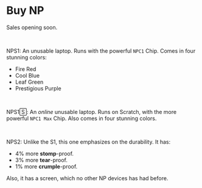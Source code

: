 # Buy NP
Sales opening soon.

<br>

NPS1: An unusable laptop. Runs with the powerful `NPC1` Chip. Comes in four stunning colors:
- Fire Red
- Cool Blue
- Leaf Green
- Prestigious Purple

<br>

NPS1🅂: An *online* unusable laptop. Runs on Scratch, with the more powerful `NPC1 Max` Chip. Also comes in four stunning colors.

<br>

NPS2: Unlike the S1, this one emphasizes on the durability. It has:
- 4% more **stomp**-proof.
- 3% more **tear**-proof.
- 1% more **crumple**-proof.

Also, it has a screen, which no other NP devices has had before.

